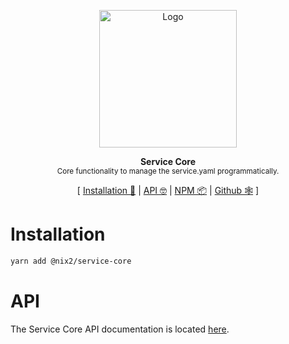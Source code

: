 <p align="center"><img height="220px" src="https://i.imgur.com/48BeKfE.png" alt="Logo" /><p>

<p align="center">
  <strong>Service Core</strong><br />
  <sub>Core functionality to manage the service.yaml programmatically.</sub>
</p>

<p align="center">
  [ <a href="#installation">Installation 💾</a> | <a href="https://nix2io.github.io/service-core">API 🤓</a> | <a href="https://www.npmjs.com/package/@nix2/service-core">NPM 📦</a> | <a href="https://github.com/nix2io/readme-template">Github 🕸</a> ]
</p>

# Installation

```sh
yarn add @nix2/service-core
```

# API

The Service Core API documentation is located [here](https://nix2io.github.io/service-core).
